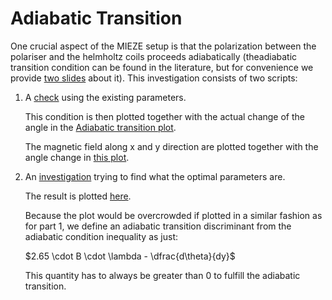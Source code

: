 Adiabatic Transition
====================

One crucial aspect of the MIEZE setup is that the polarization between the polariser and the helmholtz coils proceeds
adiabatically (theadiabatic transition condition can be found in the literature, but for convenience we provide 
[two slides](./adiabatic_transition_literature.pdf) about it). This investigation consists of two scripts:

1. A [check](./adiabatic_check.py) using the existing parameters.

    This condition is then plotted together with the actual change of the angle in the 
    [Adiabatic transition plot](./adiabatic_transition_condition.png).
    
    The magnetic field along x and y direction are plotted together with the angle change in [this plot](./by_bx.png).

2. An [investigation](./find_relative_distance.py) trying to find what the optimal parameters are.
    
    The result is plotted [here](./distance_investigation_for_the_adiabatic_transition_condition.png).
    
    Because the plot would be overcrowded if plotted in a similar fashion as for part 1, we define an adiabatic 
    transition discriminant from the adiabatic condition inequality as just:

    $2.65 \cdot B \cdot \lambda - \dfrac{d\theta}{dy}$

    This quantity has to always be greater than 0 to fulfill the adiabatic transition.

